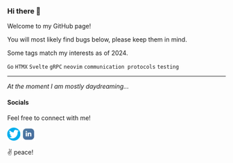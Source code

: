 ### Hi there 👋

Welcome to my GitHub page!

You will most likely find bugs below, please keep them in mind.

Some tags match my interests as of 2024.

`Go` `HTMX` `Svelte` `gRPC` `neovim` `communication protocols` `testing`

---

_At the moment I am mostly daydreaming..._


#### Socials

Feel free to connect with me!
<p>
<a href="https://www.twitter.com/FagerholmJimmy"><img height="30" src="https://github.com/Faagerholm/Faagerholm/blob/main/icons/twitter-icon.png?raw=true"></a>
<a href="https://www.linkedin.com/in/jimmy-fagerholm/"><img height="30" src="https://github.com/Faagerholm/Faagerholm/blob/main/icons/linkedin-icon.png?raw=true"></a>
</p>

✌️ peace!
